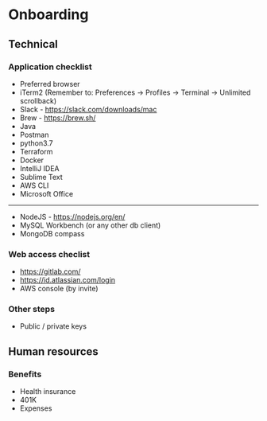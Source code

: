 # Onboarding

## Technical

### Application checklist
- Preferred browser
- iTerm2 (Remember to: Preferences -> Profiles -> Terminal -> Unlimited scrollback)
- Slack - https://slack.com/downloads/mac
- Brew - https://brew.sh/
- Java
- Postman
- python3.7
- Terraform
- Docker
- IntelliJ IDEA
- Sublime Text
- AWS CLI
- Microsoft Office

---

- NodeJS - https://nodejs.org/en/
- MySQL Workbench (or any other db client)
- MongoDB compass

### Web access checlist
- https://gitlab.com/
- https://id.atlassian.com/login
- AWS console (by invite)

### Other steps
- Public / private keys

## Human resources

### Benefits
- Health insurance
- 401K
- Expenses
